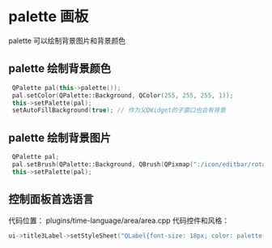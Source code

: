 # palette 画板
palette 可以绘制背景图片和背景颜色

## palette 绘制背景颜色
```c++
 QPalette pal(this->palette());
 pal.setColor(QPalette::Background, QColor(255, 255, 255, 1));  
 this->setPalette(pal);
 setAutoFillBackground(true); // 作为父QWidget的子窗口也会有背景
```

## palette 绘制背景图片
```c++
 QPalette pal;  
 pal.setBrush(QPalette::Background, QBrush(QPixmap(":/icon/editbar/rotate.svg")));  
 this->setPalette(pal);
```

## 控制面板首选语言
代码位置： plugins/time-language/area/area.cpp
代码控件和风格：
```c++
ui->title3Label->setStyleSheet("QLabel{font-size: 18px; color: palette(windowText);}")
```
